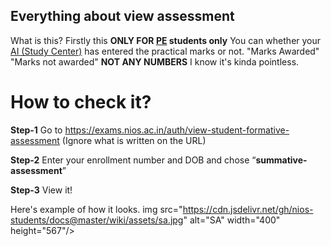 Everything about view assessment
------------------
What is this?
Firstly this **ONLY FOR [PE](https://nios-students.pages.dev/wiki/Exams-Assignments) students only** You can whether your [AI (Study Center)](https://nios-students.pages.dev/wiki/Glossary#:~:text=AI/SC%3A%20Accredited%20Institutes/Study%20Centre) has entered the practical 
 marks or not. "Marks Awarded" "Marks not awarded" **NOT ANY NUMBERS** I know it's kinda pointless.

# How to check it?

**Step-1** Go to
https://exams.nios.ac.in/auth/view-student-formative-assessment (Ignore what is written on the URL)

**Step-2** Enter your enrollment number and DOB and chose “**summative- assessment**”

**Step-3** View it!

Here's example of how it looks.
img src="https://cdn.jsdelivr.net/gh/nios-students/docs@master/wiki/assets/sa.jpg" alt="SA" width="400" height="567"/>

